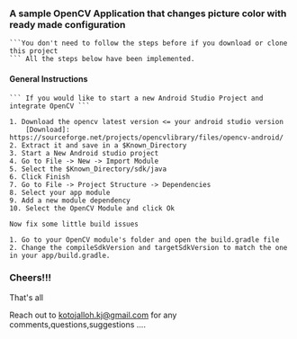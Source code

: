 ### A sample OpenCV Application that changes picture color with ready made configuration
	```You don't need to follow the steps before if you download or clone this project
	``` All the steps below have been implemented.

#### General Instructions
	``` If you would like to start a new Android Studio Project and integrate OpenCV ```
	
	1. Download the opencv latest version <= your android studio version
		[Download]: https://sourceforge.net/projects/opencvlibrary/files/opencv-android/
	2. Extract it and save in a $Known_Directory
	3. Start a New Android studio project
	4. Go to File -> New -> Import Module
	5. Select the $Known_Directory/sdk/java
	6. Click Finish
	7. Go to File -> Project Structure -> Dependencies
	8. Select your app module
	9. Add a new module dependency
	10. Select the OpenCV Module and click Ok 
	
	Now fix some little build issues
	
	1. Go to your OpenCV module's folder and open the build.gradle file
	2. Change the compileSdkVersion and targetSdkVersion to match the one in your app/build.gradle.

### Cheers!!! 
That's all

Reach out to kotojalloh.kj@gmail.com for any comments,questions,suggestions ....
